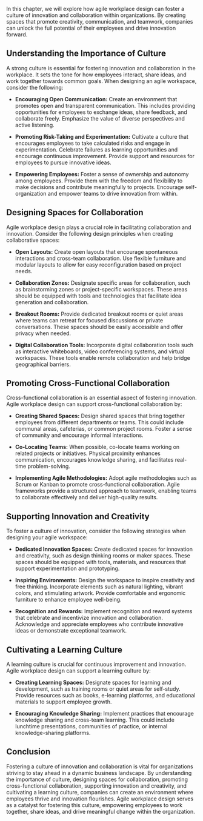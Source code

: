 
In this chapter, we will explore how agile workplace design can foster a culture of innovation and collaboration within organizations. By creating spaces that promote creativity, communication, and teamwork, companies can unlock the full potential of their employees and drive innovation forward.

**Understanding the Importance of Culture**
-------------------------------------------

A strong culture is essential for fostering innovation and collaboration in the workplace. It sets the tone for how employees interact, share ideas, and work together towards common goals. When designing an agile workspace, consider the following:

* **Encouraging Open Communication:** Create an environment that promotes open and transparent communication. This includes providing opportunities for employees to exchange ideas, share feedback, and collaborate freely. Emphasize the value of diverse perspectives and active listening.

* **Promoting Risk-Taking and Experimentation:** Cultivate a culture that encourages employees to take calculated risks and engage in experimentation. Celebrate failures as learning opportunities and encourage continuous improvement. Provide support and resources for employees to pursue innovative ideas.

* **Empowering Employees:** Foster a sense of ownership and autonomy among employees. Provide them with the freedom and flexibility to make decisions and contribute meaningfully to projects. Encourage self-organization and empower teams to drive innovation from within.

**Designing Spaces for Collaboration**
--------------------------------------

Agile workplace design plays a crucial role in facilitating collaboration and innovation. Consider the following design principles when creating collaborative spaces:

* **Open Layouts:** Create open layouts that encourage spontaneous interactions and cross-team collaboration. Use flexible furniture and modular layouts to allow for easy reconfiguration based on project needs.

* **Collaboration Zones:** Designate specific areas for collaboration, such as brainstorming zones or project-specific workspaces. These areas should be equipped with tools and technologies that facilitate idea generation and collaboration.

* **Breakout Rooms:** Provide dedicated breakout rooms or quiet areas where teams can retreat for focused discussions or private conversations. These spaces should be easily accessible and offer privacy when needed.

* **Digital Collaboration Tools:** Incorporate digital collaboration tools such as interactive whiteboards, video conferencing systems, and virtual workspaces. These tools enable remote collaboration and help bridge geographical barriers.

**Promoting Cross-Functional Collaboration**
--------------------------------------------

Cross-functional collaboration is an essential aspect of fostering innovation. Agile workplace design can support cross-functional collaboration by:

* **Creating Shared Spaces:** Design shared spaces that bring together employees from different departments or teams. This could include communal areas, cafeterias, or common project rooms. Foster a sense of community and encourage informal interactions.

* **Co-Locating Teams:** When possible, co-locate teams working on related projects or initiatives. Physical proximity enhances communication, encourages knowledge sharing, and facilitates real-time problem-solving.

* **Implementing Agile Methodologies:** Adopt agile methodologies such as Scrum or Kanban to promote cross-functional collaboration. Agile frameworks provide a structured approach to teamwork, enabling teams to collaborate effectively and deliver high-quality results.

**Supporting Innovation and Creativity**
----------------------------------------

To foster a culture of innovation, consider the following strategies when designing your agile workspace:

* **Dedicated Innovation Spaces:** Create dedicated spaces for innovation and creativity, such as design thinking rooms or maker spaces. These spaces should be equipped with tools, materials, and resources that support experimentation and prototyping.

* **Inspiring Environments:** Design the workspace to inspire creativity and free thinking. Incorporate elements such as natural lighting, vibrant colors, and stimulating artwork. Provide comfortable and ergonomic furniture to enhance employee well-being.

* **Recognition and Rewards:** Implement recognition and reward systems that celebrate and incentivize innovation and collaboration. Acknowledge and appreciate employees who contribute innovative ideas or demonstrate exceptional teamwork.

**Cultivating a Learning Culture**
----------------------------------

A learning culture is crucial for continuous improvement and innovation. Agile workplace design can support a learning culture by:

* **Creating Learning Spaces:** Designate spaces for learning and development, such as training rooms or quiet areas for self-study. Provide resources such as books, e-learning platforms, and educational materials to support employee growth.

* **Encouraging Knowledge Sharing:** Implement practices that encourage knowledge sharing and cross-team learning. This could include lunchtime presentations, communities of practice, or internal knowledge-sharing platforms.

**Conclusion**
--------------

Fostering a culture of innovation and collaboration is vital for organizations striving to stay ahead in a dynamic business landscape. By understanding the importance of culture, designing spaces for collaboration, promoting cross-functional collaboration, supporting innovation and creativity, and cultivating a learning culture, companies can create an environment where employees thrive and innovation flourishes. Agile workplace design serves as a catalyst for fostering this culture, empowering employees to work together, share ideas, and drive meaningful change within the organization.
